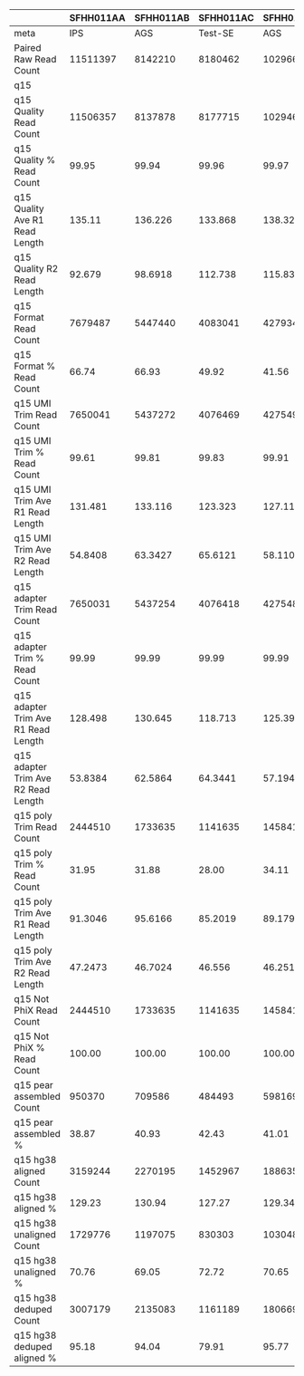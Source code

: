 |    | SFHH011AA | SFHH011AB | SFHH011AC | SFHH011AD | SFHH011AE | SFHH011AF | SFHH011AG | SFHH011AH | SFHH011AI | SFHH011AJ | SFHH011AK | SFHH011AL | SFHH011AM | SFHH011AN | SFHH011AO | SFHH011AP | SFHH011AQ | SFHH011AR | SFHH011A | SFHH011AS | SFHH011AT | SFHH011AU | SFHH011AV | SFHH011AW | SFHH011AX | SFHH011AY | SFHH011AZ | SFHH011BA | SFHH011BB | SFHH011BC | SFHH011BD | SFHH011BE | SFHH011BF | SFHH011BG | SFHH011BH | SFHH011BI | SFHH011BJ | SFHH011BK | SFHH011BL | SFHH011BM | SFHH011BN | SFHH011BO | SFHH011BP | SFHH011BQ | SFHH011BR | SFHH011B | SFHH011BS | SFHH011BT | SFHH011BU | SFHH011BV | SFHH011BW | SFHH011BX | SFHH011BY | SFHH011BZ | SFHH011CA | SFHH011CB | SFHH011CC | SFHH011CD | SFHH011CE | SFHH011CF | SFHH011CG | SFHH011CH | SFHH011C | SFHH011D | SFHH011E | SFHH011F | SFHH011G | SFHH011H | SFHH011I | SFHH011J | SFHH011K | SFHH011L | SFHH011M | SFHH011N | SFHH011O | SFHH011P | SFHH011Q | SFHH011R | SFHH011S | SFHH011T | SFHH011U | SFHH011V | SFHH011W | SFHH011X | SFHH011Y | SFHH011Z |
| --- | --- | --- | --- | --- | --- | --- | --- | --- | --- | --- | --- | --- | --- | --- | --- | --- | --- | --- | --- | --- | --- | --- | --- | --- | --- | --- | --- | --- | --- | --- | --- | --- | --- | --- | --- | --- | --- | --- | --- | --- | --- | --- | --- | --- | --- | --- | --- | --- | --- | --- | --- | --- | --- | --- | --- | --- | --- | --- | --- | --- | --- | --- | --- | --- | --- | --- | --- | --- | --- | --- | --- | --- | --- | --- | --- | --- | --- | --- | --- | --- | --- | --- | --- | --- | --- | --- |
| meta | IPS | AGS | Test-SE | AGS | BTC | BTC | IPS | BTC | IPS | IPS | IPS | IPS | AGS | AGS | BTC | IPS | AGS | BTC | AGS | IPS | IPS | BTC | BTC | BTC | BTC | AGS | IPS | BTC | Test-SE | BTC | BTC | IPS | AGS | BTC | IPS | IPS | BTC | BTC | BTC | AGS | AGS | AGS | BTC | BTC | IPS | IPS | AGS | BTC | IPS | BTC | AGS | BTC | BTC | Test-SE | IPS | IPS | IPS | EXPI-PAN | EXPI-PAN | EXPI-PAN | EXPI-PAN | Test-SE | IPS | AGS | BTC | IPS | BTC | AGS | Test-SE | BTC | BTC | BTC | BTC | AGS | AGS | BTC | IPS | IPS | Test-SE | BTC | BTC | BTC | BTC | BTC | AGS | BTC |
| Paired Raw Read Count | 11511397 | 8142210 | 8180462 | 10296694 | 9285744 | 10078326 | 11635433 | 8846214 | 10630989 | 8434680 | 6764653 | 5826567 | 6660922 | 11148087 | 9279562 | 10634029 | 12037577 | 10977350 | 10193695 | 10305586 | 3584992 | 8443045 | 11611860 | 2853190 | 6401309 | 6452799 | 9006359 | 6242041 | 6430568 | 10490337 | 12690964 | 9128559 | 7559105 | 3146044 | 7063949 | 11212375 | 11034649 | 7675429 | 3992633 | 8703156 | 8133210 | 4285145 | 3996213 | 11761538 | 10013144 | 7536 | 9442823 | 9158809 | 11836641 | 11010127 | 10881452 | 8998492 | 8077809 | 6448144 | 12757684 | 11643282 | 12189073 | 11139889 | 10066191 | 11892853 | 11362719 | 11225832 | 7813336 | 11133909 | 9775006 | 11998553 | 7422754 | 8175180 | 8180839 | 10291039 | 7042762 | 8767420 | 7118568 | 6742820 | 10141183 | 10877259 | 6263754 | 8014479 | 3510553 | 6952847 | 11962381 | 6025225 | 10113465 | 12445268 | 9772474 | 7862151 |
| q15 | |  |  |  |  |  |  |  |  |  |  |  |  |  |  |  |  |  |  |  |  |  |  |  |  |  |  |  |  |  |  |  |  |  |  |  |  |  |  |  |  |  |  |  |  |  |  |  |  |  |  |  |  |  |  |  |  |  |  |  |  |  |  |  |  |  |  |  |  |  |  |  |  |  |  |  |  |  |  |  |  |  |  |  |  |  | 
| q15 Quality Read Count | 11506357 | 8137878 | 8177715 | 10294604 | 9283644 | 10075597 | 11632628 | 8842680 | 10628201 | 8430080 | 6763536 | 5825436 | 6659877 | 11144943 | 9276435 | 10629470 | 12034885 | 10974136 | 10191722 | 10303445 | 3581831 | 8439622 | 11607130 | 2848810 | 6398315 |  |  |  |  |  |  |  |  |  |  |  |  |  |  |  |  |  |  |  |  | 7516 |  |  |  |  |  |  |  |  |  |  |  |  |  |  |  |  | 7811261 | 11130486 | 9772862 | 11996455 | 7421113 | 8172921 | 8178978 | 10288083 | 7038937 | 8763821 | 7113589 | 6740692 | 10136522 | 10873681 | 6261264 | 8009442 | 3508125 | 6950865 | 11959407 | 6024027 | 10110122 | 12441539 | 9770396 | 7859485 |
| q15 Quality % Read Count | 99.95 | 99.94 | 99.96 | 99.97 | 99.97 | 99.97 | 99.97 | 99.96 | 99.97 | 99.94 | 99.98 | 99.98 | 99.98 | 99.97 | 99.96 | 99.95 | 99.97 | 99.97 | 99.98 | 99.97 | 99.91 | 99.95 | 99.95 | 99.84 | 99.95 |  |  |  |  |  |  |  |  |  |  |  |  |  |  |  |  |  |  |  |  | 99.73 |  |  |  |  |  |  |  |  |  |  |  |  |  |  |  |  | 99.97 | 99.96 | 99.97 | 99.98 | 99.97 | 99.97 | 99.97 | 99.97 | 99.94 | 99.95 | 99.93 | 99.96 | 99.95 | 99.96 | 99.96 | 99.93 | 99.93 | 99.97 | 99.97 | 99.98 | 99.96 | 99.97 | 99.97 | 99.96 |
| q15 Quality Ave R1 Read Length | 135.11 | 136.226 | 133.868 | 138.321 | 138.646 | 136.013 | 135.642 | 136.518 | 135.647 | 137.344 | 131.748 | 120.984 | 122.337 | 132.67 | 131.17 | 135.143 | 127.978 | 136.057 | 134.051 | 134.801 | 135.823 | 127.325 | 133.365 | 133.724 |  |  |  |  |  |  |  |  |  |  |  |  |  |  |  |  |  |  |  |  |  | 135.893 |  |  |  |  |  |  |  |  |  |  |  |  |  |  |  |  | 135.127 | 138.726 | 134.216 | 140.645 | 128.628 | 136.053 | 129.697 | 142.701 | 138.151 | 141.039 | 134.692 | 138.244 | 138.697 | 132.978 | 134.249 | 142.34 | 130.283 | 121.978 | 138.181 | 138.632 | 137.66 | 131.45 | 135.413 | 132.721 |
| q15 Quality R2 Read Length | 92.679 | 98.6918 | 112.738 | 115.832 | 115.657 | 109.457 | 97.5902 | 96.7652 | 95.4674 | 100.524 | 95.9051 | 97.3986 | 97.6853 | 101.163 | 105.837 | 103.82 | 98.3681 | 93.6526 | 101.157 | 109.238 | 112.733 | 105.893 | 105.951 | 98.3365 |  |  |  |  |  |  |  |  |  |  |  |  |  |  |  |  |  |  |  |  |  | 97.1683 |  |  |  |  |  |  |  |  |  |  |  |  |  |  |  |  | 98.7557 | 96.5862 | 98.0346 | 102.286 | 98.2466 | 101.195 | 104.073 | 118.969 | 105.113 | 122.81 | 98.8433 | 103.964 | 104.535 | 98.4435 | 104.586 | 99.7753 | 106.579 | 108.822 | 105.458 | 110.066 | 112.033 | 107.566 | 103.795 | 114.594 |
| q15 Format Read Count | 7679487 | 5447440 | 4083041 | 4279347 | 4009379 | 5210110 | 8031027 | 6505113 | 7392515 | 6060942 | 4712564 | 3559630 | 4220034 | 7699624 | 5371575 | 6901235 | 7636261 | 7592386 | 6261711 | 5220699 | 1664091 | 4675962 | 6776228 | 1607621 |  |  |  |  |  |  |  |  |  |  |  |  |  |  |  |  |  |  |  |  |  | 4291 |  |  |  |  |  |  |  |  |  |  |  |  |  |  |  |  | 4848203 | 7628384 | 6290249 | 7721143 | 4910651 | 4982118 | 5294539 | 3922535 | 4788871 | 2932617 | 5191430 | 3935961 | 6009628 | 6824211 | 3381575 | 5357720 | 1887524 | 3679147 | 6496802 | 2845192 | 4899085 | 6806714 | 5662799 | 3934239 |
| q15 Format % Read Count | 66.74 | 66.93 | 49.92 | 41.56 | 43.18 | 51.71 | 69.03 | 73.56 | 69.55 | 71.89 | 69.67 | 61.10 | 63.36 | 69.08 | 57.90 | 64.92 | 63.45 | 69.18 | 61.43 | 50.66 | 46.45 | 55.40 | 58.37 | 56.43 |  |  |  |  |  |  |  |  |  |  |  |  |  |  |  |  |  |  |  |  |  | 57.09 |  |  |  |  |  |  |  |  |  |  |  |  |  |  |  |  | 62.06 | 68.53 | 64.36 | 64.36 | 66.17 | 60.95 | 64.73 | 38.12 | 68.03 | 33.46 | 72.97 | 58.39 | 59.28 | 62.75 | 54.00 | 66.89 | 53.80 | 52.93 | 54.32 | 47.23 | 48.45 | 54.70 | 57.95 | 50.05 |
| q15 UMI Trim Read Count | 7650041 | 5437272 | 4076469 | 4275498 | 4003306 | 5200946 | 8018383 | 6493009 | 7380278 | 6049642 | 4706817 | 3554740 | 4214945 | 7692599 | 5363687 | 6889399 | 7629722 | 7574686 | 6254214 | 5213423 | 1661044 | 4668556 | 6764766 | 1604443 |  |  |  |  |  |  |  |  |  |  |  |  |  |  |  |  |  |  |  |  |  | 4286 |  |  |  |  |  |  |  |  |  |  |  |  |  |  |  |  | 4841026 | 7608289 | 6279599 | 7715560 | 4903391 | 4973954 | 5289863 | 3916208 | 4779630 | 2927854 | 5183423 | 3928099 | 5999160 | 6813951 | 3375655 | 5332854 | 1884121 | 3673793 | 6485067 | 2840791 | 4890425 | 6796425 | 5655374 | 3930336 |
| q15 UMI Trim % Read Count | 99.61 | 99.81 | 99.83 | 99.91 | 99.84 | 99.82 | 99.84 | 99.81 | 99.83 | 99.81 | 99.87 | 99.86 | 99.87 | 99.90 | 99.85 | 99.82 | 99.91 | 99.76 | 99.88 | 99.86 | 99.81 | 99.84 | 99.83 | 99.80 |  |  |  |  |  |  |  |  |  |  |  |  |  |  |  |  |  |  |  |  |  | 99.88 |  |  |  |  |  |  |  |  |  |  |  |  |  |  |  |  | 99.85 | 99.73 | 99.83 | 99.92 | 99.85 | 99.83 | 99.91 | 99.83 | 99.80 | 99.83 | 99.84 | 99.80 | 99.82 | 99.84 | 99.82 | 99.53 | 99.81 | 99.85 | 99.81 | 99.84 | 99.82 | 99.84 | 99.86 | 99.90 |
| q15 UMI Trim Ave R1 Read Length | 131.481 | 133.116 | 123.323 | 127.117 | 127.844 | 127.58 | 132.534 | 134.802 | 132.998 | 135.988 | 128.448 | 110.482 | 113.151 | 129.777 | 123.827 | 131.521 | 122.322 | 133.65 | 128.516 | 125.109 | 127.167 | 116.641 | 126.827 | 130.171 |  |  |  |  |  |  |  |  |  |  |  |  |  |  |  |  |  |  |  |  |  | 133.418 |  |  |  |  |  |  |  |  |  |  |  |  |  |  |  |  | 130.379 | 137.28 | 129.609 | 139.176 | 123.273 | 131.145 | 124.094 | 134.44 | 137.041 | 128.246 | 133.26 | 133.47 | 135.005 | 128.002 | 126.82 | 141.768 | 122.46 | 105.561 | 131.753 | 130.137 | 128.949 | 121.869 | 129.037 | 122.853 |
| q15 UMI Trim Ave R2 Read Length | 54.8408 | 63.3427 | 65.6121 | 58.1107 | 60.1443 | 61.2033 | 61.9046 | 65.5062 | 60.814 | 70.7607 | 61.5059 | 53.6882 | 56.4563 | 68.0051 | 65.2171 | 68.7204 | 59.7446 | 59.4211 | 60.1459 | 59.2616 | 69.1214 | 62.0184 | 65.2632 | 64.1634 |  |  |  |  |  |  |  |  |  |  |  |  |  |  |  |  |  |  |  |  |  | 64.0663 |  |  |  |  |  |  |  |  |  |  |  |  |  |  |  |  | 58.5001 | 60.6305 | 58.7744 | 63.8013 | 61.4372 | 60.1027 | 67.1508 | 60.4207 | 73.7972 | 63.2452 | 69.85 | 61.0393 | 64.9718 | 59.3872 | 59.8015 | 65.618 | 66.7686 | 61.7072 | 57.7373 | 56.7306 | 61.9543 | 62.5153 | 59.5246 | 68.9777 |
| q15 adapter Trim Read Count | 7650031 | 5437254 | 4076418 | 4275486 | 4003283 | 5200924 | 8018376 | 6492989 | 7380271 | 6049611 | 4706811 | 3554721 | 4214926 | 7692592 | 5363618 | 6889338 | 7629695 | 7574664 | 6254199 | 5213408 | 1661007 | 4668286 | 6764676 | 1604441 |  |  |  |  |  |  |  |  |  |  |  |  |  |  |  |  |  |  |  |  |  | 4286 |  |  |  |  |  |  |  |  |  |  |  |  |  |  |  |  | 4841018 | 7608282 | 6279578 | 7715552 | 4903367 | 4973931 | 5289841 | 3916182 | 4779623 | 2927810 | 5183366 | 3928087 | 5999139 | 6813935 | 3375644 | 5332851 | 1884087 | 3673605 | 6485053 | 2840742 | 4890395 | 6796365 | 5655362 | 3930315 |
| q15 adapter Trim % Read Count | 99.99 | 99.99 | 99.99 | 99.99 | 99.99 | 99.99 | 99.99 | 99.99 | 99.99 | 99.99 | 99.99 | 99.99 | 99.99 | 99.99 | 99.99 | 99.99 | 99.99 | 99.99 | 99.99 | 99.99 | 99.99 | 99.99 | 99.99 | 99.99 |  |  |  |  |  |  |  |  |  |  |  |  |  |  |  |  |  |  |  |  |  | 100.00 |  |  |  |  |  |  |  |  |  |  |  |  |  |  |  |  | 99.99 | 99.99 | 99.99 | 99.99 | 99.99 | 99.99 | 99.99 | 99.99 | 99.99 | 99.99 | 99.99 | 99.99 | 99.99 | 99.99 | 99.99 | 99.99 | 99.99 | 99.99 | 99.99 | 99.99 | 99.99 | 99.99 | 99.99 | 99.99 |
| q15 adapter Trim Ave R1 Read Length | 128.498 | 130.645 | 118.713 | 125.399 | 124.976 | 125.021 | 129.737 | 132.6 | 130.149 | 134.295 | 125.364 | 105.024 | 107.269 | 128.852 | 119.57 | 128.878 | 119.746 | 130.591 | 125.165 | 121.062 | 124.489 | 112.058 |  | 127.261 |  |  |  |  |  |  |  |  |  |  |  |  |  |  |  |  |  |  |  |  |  | 131.053 |  |  |  |  |  |  |  |  |  |  |  |  |  |  |  |  | 127.064 | 136.522 | 125.783 | 138.567 | 119.374 | 127.251 | 121.576 | 132.332 | 136.549 | 124.887 | 131.786 | 131.065 | 132.644 | 124.525 | 122.905 | 141.287 | 118.32 | 100.854 | 128.593 | 126.386 | 125.666 | 117.629 | 125.916 | 121.923 |
| q15 adapter Trim Ave R2 Read Length | 53.8384 | 62.5864 | 64.3441 | 57.1944 | 59.3508 | 60.4586 | 61.0235 | 64.931 | 59.7838 | 70.1764 | 60.0656 | 51.4687 | 54.6684 | 67.2942 | 63.9904 | 67.8571 | 58.5506 | 58.4992 | 58.9603 | 57.6427 | 68.3103 | 61.1277 |  | 63.0666 |  |  |  |  |  |  |  |  |  |  |  |  |  |  |  |  |  |  |  |  |  | 63.3759 |  |  |  |  |  |  |  |  |  |  |  |  |  |  |  |  | 57.4762 | 60.2587 | 57.5908 | 63.4661 | 60.3018 | 58.8215 | 65.8348 | 59.6618 | 73.6185 | 62.3464 | 69.2659 | 60.1612 | 64.1928 | 58.4997 | 58.645 | 65.3983 | 65.5223 | 60.8236 | 56.8431 | 55.3231 | 60.8082 | 61.4572 | 58.4141 | 68.0964 |
| q15 poly Trim Read Count | 2444510 | 1733635 | 1141635 | 1458417 | 1284975 | 1591730 | 2757358 | 2125472 | 2487857 | 1778023 | 1688252 | 1188453 | 1395623 | 2533120 | 1561025 | 2049087 | 2663232 | 2634712 | 2202693 | 1899566 | 444578 | 1138041 |  | 496017 |  |  |  |  |  |  |  |  |  |  |  |  |  |  |  |  |  |  |  |  |  | 1221 |  |  |  |  |  |  |  |  |  |  |  |  |  |  |  |  | 1678340 | 2484922 | 2205115 | 2870703 | 1521258 | 1749211 | 1618807 | 1299395 | 1328901 | 849205 | 1534123 | 1316061 | 1995731 | 2240586 | 1125917 | 1570367 | 511854 | 663706 | 2213764 | 1123522 | 1576060 | 1916725 | 1981317 | 1097962 |
| q15 poly Trim % Read Count | 31.95 | 31.88 | 28.00 | 34.11 | 32.09 | 30.60 | 34.38 | 32.73 | 33.70 | 29.39 | 35.86 | 33.43 | 33.11 | 32.92 | 29.10 | 29.74 | 34.90 | 34.78 | 35.21 | 36.43 | 26.76 | 24.37 |  | 30.91 |  |  |  |  |  |  |  |  |  |  |  |  |  |  |  |  |  |  |  |  |  | 28.48 |  |  |  |  |  |  |  |  |  |  |  |  |  |  |  |  | 34.66 | 32.66 | 35.11 | 37.20 | 31.02 | 35.16 | 30.60 | 33.18 | 27.80 | 29.00 | 29.59 | 33.50 | 33.26 | 32.88 | 33.35 | 29.44 | 27.16 | 18.06 | 34.13 | 39.55 | 32.22 | 28.20 | 35.03 | 27.93 |
| q15 poly Trim Ave R1 Read Length | 91.3046 | 95.6166 | 85.2019 | 89.1795 | 87.9882 | 89.175 | 92.2914 | 103.167 | 96.7964 | 106.216 | 89.3851 | 69.6152 | 70.9865 | 95.7917 | 83.7078 | 92.7773 | 83.1638 | 93.5607 | 85.5138 | 83.106 | 87.2035 | 98.2516 |  | 85.1947 |  |  |  |  |  |  |  |  |  |  |  |  |  |  |  |  |  |  |  |  |  | 90.5504 |  |  |  |  |  |  |  |  |  |  |  |  |  |  |  |  | 88.0626 | 106.511 | 86.3787 | 107.261 | 80.6923 | 89.4241 | 86.6703 | 94.3767 | 108.447 | 89.3472 | 99.4598 | 93.7639 | 96.4983 | 85.8128 | 84.9928 | 114.05 | 78.7995 | 80.8568 | 90.1231 | 90.1486 | 90.1218 | 83.8646 | 89.9991 | 93.0734 |
| q15 poly Trim Ave R2 Read Length | 47.2473 | 46.7024 | 46.556 | 46.2516 | 45.4454 | 45.6432 | 47.1658 | 46.7317 | 48.2784 | 46.7756 | 50.1424 | 44.4577 | 44.7018 | 47.2664 | 46.2277 | 46.6691 | 45.2032 | 49.1722 | 46.5834 | 46.8652 | 44.404 | 46.3422 |  | 45.3744 |  |  |  |  |  |  |  |  |  |  |  |  |  |  |  |  |  |  |  |  |  | 44.9779 |  |  |  |  |  |  |  |  |  |  |  |  |  |  |  |  | 46.3191 | 49.462 | 48.1448 | 50.7238 | 45.6834 | 47.8246 | 46.4044 | 48.2601 | 45.2947 | 45.9388 | 45.8107 | 47.7976 | 47.8504 | 44.5083 | 46.6037 | 48.8767 | 45.3059 | 44.9194 | 46.9843 | 50.3632 | 47.4052 | 45.9817 | 47.4808 | 49.5866 |
| q15 Not PhiX Read Count | 2444510 | 1733635 | 1141635 | 1458417 | 1284975 | 1591730 | 2757358 | 2125472 | 2487857 | 1778023 | 1688252 | 1188453 | 1395623 | 2533120 | 1561025 | 2049087 | 2663232 | 2634712 | 2202693 | 1899566 | 444578 | 1138041 |  | 496017 |  |  |  |  |  |  |  |  |  |  |  |  |  |  |  |  |  |  |  |  |  | 1221 |  |  |  |  |  |  |  |  |  |  |  |  |  |  |  |  | 1678340 | 2484922 | 2205115 | 2870703 | 1521258 | 1749211 | 1618807 | 1299395 | 1328901 | 849205 | 1534123 | 1316061 | 1995731 | 2240586 | 1125917 | 1570367 | 511854 | 663706 | 2213764 | 1123522 | 1576060 | 1916725 | 1981317 | 1097962 |
| q15 Not PhiX % Read Count | 100.00 | 100.00 | 100.00 | 100.00 | 100.00 | 100.00 | 100.00 | 100.00 | 100.00 | 100.00 | 100.00 | 100.00 | 100.00 | 100.00 | 100.00 | 100.00 | 100.00 | 100.00 | 100.00 | 100.00 | 100.00 | 100.00 |  | 100.00 |  |  |  |  |  |  |  |  |  |  |  |  |  |  |  |  |  |  |  |  |  | 100.00 |  |  |  |  |  |  |  |  |  |  |  |  |  |  |  |  | 100.00 | 100.00 | 100.00 | 100.00 | 100.00 | 100.00 | 100.00 | 100.00 | 100.00 | 100.00 | 100.00 | 100.00 | 100.00 | 100.00 | 100.00 | 100.00 | 100.00 | 100.00 | 100.00 | 100.00 | 100.00 | 100.00 | 100.00 | 100.00 |
| q15 pear assembled Count | 950370 | 709586 | 484493 | 598169 | 506265 | 646857 | 1104481 | 841801 | 972616 | 709115 | 700594 | 435226 | 526806 | 1082322 | 621451 | 828331 | 1059873 | 998615 | 880765 | 767869 | 175341 | 495040 |  | 183057 |  |  |  |  |  |  |  |  |  |  |  |  |  |  |  |  |  |  |  |  |  | 447 |  |  |  |  |  |  |  |  |  |  |  |  |  |  |  |  | 644400 | 1057786 | 826134 | 1175772 | 585850 | 699263 | 733759 | 494247 | 537426 | 336342 | 613506 | 514947 | 776671 | 875647 | 452211 | 613416 | 195478 | 254802 | 834918 | 494021 | 662245 | 751113 | 805635 | 481717 |
| q15 pear assembled % | 38.87 | 40.93 | 42.43 | 41.01 | 39.39 | 40.63 | 40.05 | 39.60 | 39.09 | 39.88 | 41.49 | 36.62 | 37.74 | 42.72 | 39.81 | 40.42 | 39.79 | 37.90 | 39.98 | 40.42 | 39.43 | 43.49 |  | 36.90 |  |  |  |  |  |  |  |  |  |  |  |  |  |  |  |  |  |  |  |  |  | 36.60 |  |  |  |  |  |  |  |  |  |  |  |  |  |  |  |  | 38.39 | 42.56 | 37.46 | 40.95 | 38.51 | 39.97 | 45.32 | 38.03 | 40.44 | 39.60 | 39.99 | 39.12 | 38.91 | 39.08 | 40.16 | 39.06 | 38.19 | 38.39 | 37.71 | 43.97 | 42.01 | 39.18 | 40.66 | 43.87 |
| q15 hg38 aligned Count | 3159244 | 2270195 | 1452967 | 1886351 | 1654208 | 2053192 | 3602231 | 2755553 | 3270990 | 2339818 | 2231744 | 1469559 | 1727714 | 3316211 | 1971928 | 2667026 |  |  | 2833982 |  | 564194 | 1446838 |  |  |  |  |  |  |  |  |  |  |  |  |  |  |  |  |  |  |  |  |  |  |  | 1582 |  |  |  |  |  |  |  |  |  |  |  |  |  |  |  |  | 2165984 | 3332182 | 2828678 | 3899752 | 1907110 | 2276866 | 2074859 | 1706704 | 1718862 | 1082963 | 1995658 | 1718386 | 2621457 | 2835592 | 1439316 | 2116319 | 627764 | 790097 | 2858634 | 1494298 | 2066088 | 2408864 | 2564318 | 1446473 |
| q15 hg38 aligned % | 129.23 | 130.94 | 127.27 | 129.34 | 128.73 | 128.99 | 130.64 | 129.64 | 131.47 | 131.59 | 132.19 | 123.65 | 123.79 | 130.91 | 126.32 | 130.15 |  |  | 128.65 |  | 126.90 | 127.13 |  |  |  |  |  |  |  |  |  |  |  |  |  |  |  |  |  |  |  |  |  |  |  | 129.56 |  |  |  |  |  |  |  |  |  |  |  |  |  |  |  |  | 129.05 | 134.09 | 128.27 | 135.84 | 125.36 | 130.16 | 128.17 | 131.34 | 129.34 | 127.52 | 130.08 | 130.57 | 131.35 | 126.55 | 127.83 | 134.76 | 122.64 | 119.04 | 129.13 | 133.00 | 131.09 | 125.67 | 129.42 | 131.74 |
| q15 hg38 unaligned Count | 1729776 | 1197075 | 830303 | 1030483 | 915742 | 1130268 | 1912485 | 1495391 | 1704724 | 1216228 | 1144760 | 907347 | 1063532 | 1750029 | 1150122 | 1431148 |  |  | 1571404 |  | 324962 | 829244 |  |  |  |  |  |  |  |  |  |  |  |  |  |  |  |  |  |  |  |  |  |  |  | 860 |  |  |  |  |  |  |  |  |  |  |  |  |  |  |  |  | 1190696 | 1637662 | 1581552 | 1841654 | 1135406 | 1221556 | 1162755 | 892086 | 938940 | 615447 | 1072588 | 913736 | 1370005 | 1645580 | 812518 | 1024415 | 395944 | 537315 | 1568894 | 752746 | 1086032 | 1424586 | 1398316 | 749451 |
| q15 hg38 unaligned % | 70.76 | 69.05 | 72.72 | 70.65 | 71.26 | 71.00 | 69.35 | 70.35 | 68.52 | 68.40 | 67.80 | 76.34 | 76.20 | 69.08 | 73.67 | 69.84 |  |  | 71.34 |  | 73.09 | 72.86 |  |  |  |  |  |  |  |  |  |  |  |  |  |  |  |  |  |  |  |  |  |  |  | 70.43 |  |  |  |  |  |  |  |  |  |  |  |  |  |  |  |  | 70.94 | 65.90 | 71.72 | 64.15 | 74.63 | 69.83 | 71.82 | 68.65 | 70.65 | 72.47 | 69.91 | 69.42 | 68.64 | 73.44 | 72.16 | 65.23 | 77.35 | 80.95 | 70.86 | 66.99 | 68.90 | 74.32 | 70.57 | 68.25 |
| q15 hg38 deduped Count | 3007179 | 2135083 | 1161189 | 1806695 | 1556650 | 1818651 | 3356049 | 2524028 | 2941971 | 1918257 | 1590749 | 1362470 | 1519828 | 2515051 | 1529741 |  |  |  | 2570864 |  | 534708 | 1121116 |  |  |  |  |  |  |  |  |  |  |  |  |  |  |  |  |  |  |  |  |  |  |  | 1564 |  |  |  |  |  |  |  |  |  |  |  |  |  |  |  |  | 2064158 | 3144246 | 2573698 | 3550033 | 1419452 | 2150780 | 1588260 | 1662349 | 1176222 | 1005164 | 1723947 | 1654407 | 2420103 | 2583445 | 1181172 | 1982034 | 553552 | 628429 | 2696940 | 931207 | 1867909 | 1774666 | 2388534 | 1133763 |
| q15 hg38 deduped aligned % | 95.18 | 94.04 | 79.91 | 95.77 | 94.10 | 88.57 | 93.16 | 91.59 | 89.94 | 81.98 | 71.27 | 92.71 | 87.96 | 75.84 | 77.57 |  |  |  | 90.71 |  | 94.77 | 77.48 |  |  |  |  |  |  |  |  |  |  |  |  |  |  |  |  |  |  |  |  |  |  |  | 98.86 |  |  |  |  |  |  |  |  |  |  |  |  |  |  |  |  | 95.29 | 94.35 | 90.98 | 91.03 | 74.42 | 94.46 | 76.54 | 97.40 | 68.43 | 92.81 | 86.38 | 96.27 | 92.31 | 91.10 | 82.06 | 93.65 | 88.17 | 79.53 | 94.34 | 62.31 | 90.40 | 73.67 | 93.14 | 78.38 |
